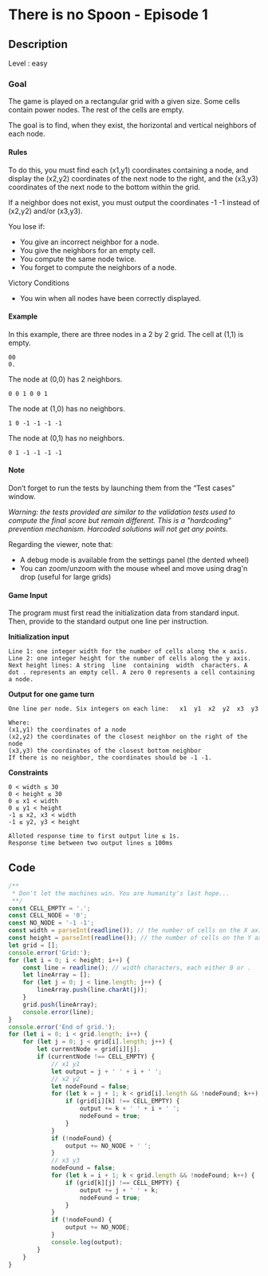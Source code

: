# There is no Spoon - Episode 1

## Description

Level : easy

### Goal
The game is played on a rectangular grid with a given size. Some cells contain power nodes. The rest of the cells are empty.

The goal is to find, when they exist, the horizontal and vertical neighbors of each node.

#### Rules
To do this, you must find each (x1,y1) coordinates containing a node, and display the (x2,y2) coordinates of the next node to the right, and the (x3,y3) coordinates of the next node to the bottom within the grid.

If a neighbor does not exist, you must output the coordinates -1 -1 instead of (x2,y2) and/or (x3,y3).

You lose if:
* You give an incorrect neighbor for a node.
* You give the neighbors for an empty cell.
* You compute the same node twice.
* You forget to compute the neighbors of a node.
 
Victory Conditions
* You win when all nodes have been correctly displayed.
#### Example

In this example, there are three nodes in a 2 by 2 grid. The cell at (1,1) is empty.
```
00
0.
```
 
The node at (0,0) has 2 neighbors.
```
0 0 1 0 0 1
```
 
The node at (1,0) has no neighbors.
```
1 0 -1 -1 -1 -1
```
 
The node at (0,1) has no neighbors.
```
0 1 -1 -1 -1 -1
```

#### Note
Don’t forget to run the tests by launching them from the “Test cases” window.

_Warning: the tests provided are similar to the validation tests used to compute the final score but remain different. This is a "hardcoding" prevention mechanism. Harcoded solutions will not get any points._

Regarding the viewer, note that:
* A debug mode is available from the settings panel (the dented wheel)
* You can zoom/unzoom with the mouse wheel and move using drag'n drop (useful for large grids)

#### Game Input
The program must first read the initialization data from standard input. Then, provide to the standard output one line per instruction.

**Initialization input**
```
Line 1: one integer width for the number of cells along the x axis.
Line 2: one integer height for the number of cells along the y axis.
Next height lines: A string  line  containing  width  characters. A dot . represents an empty cell. A zero 0 represents a cell containing a node.
```

**Output for one game turn**
```
One line per node. Six integers on each line:   x1  y1  x2  y2  x3  y3

Where:
(x1,y1) the coordinates of a node
(x2,y2) the coordinates of the closest neighbor on the right of the node
(x3,y3) the coordinates of the closest bottom neighbor
If there is no neighbor, the coordinates should be -1 -1.
```

**Constraints**
```
0 < width ≤ 30
0 < height ≤ 30
0 ≤ x1 < width
0 ≤ y1 < height
-1 ≤ x2, x3 < width
-1 ≤ y2, y3 < height

Alloted response time to first output line ≤ 1s.
Response time between two output lines ≤ 100ms
```

## Code

```js
/**
 * Don't let the machines win. You are humanity's last hope...
 **/
const CELL_EMPTY = '.';
const CELL_NODE = '0';
const NO_NODE = '-1 -1';
const width = parseInt(readline()); // the number of cells on the X axis
const height = parseInt(readline()); // the number of cells on the Y axis
let grid = [];
console.error('Grid:');
for (let i = 0; i < height; i++) {
    const line = readline(); // width characters, each either 0 or .
    let lineArray = [];
    for (let j = 0; j < line.length; j++) {
        lineArray.push(line.charAt(j));
    }
    grid.push(lineArray);
    console.error(line);
}
console.error('End of grid.');
for (let i = 0; i < grid.length; i++) {
    for (let j = 0; j < grid[i].length; j++) {
        let currentNode = grid[i][j];
        if (currentNode !== CELL_EMPTY) {
            // x1 y1
            let output = j + ' ' + i + ' ';
            // x2 y2
            let nodeFound = false;
            for (let k = j + 1; k < grid[i].length && !nodeFound; k++) {
                if (grid[i][k] !== CELL_EMPTY) {
                    output += k + ' ' + i + ' ';
                    nodeFound = true;
                }
            }
            if (!nodeFound) {
                output += NO_NODE + ' ';
            }
            // x3 y3
            nodeFound = false;
            for (let k = i + 1; k < grid.length && !nodeFound; k++) {
                if (grid[k][j] !== CELL_EMPTY) {
                    output += j + ' ' + k;
                    nodeFound = true;
                }
            }
            if (!nodeFound) {
                output += NO_NODE;
            }
            console.log(output);
        }
    }
}
```
